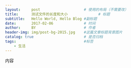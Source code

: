 ```yaml
---
layout:     post                    # 使用的布局（不需要改）
title:      测试文件的长度和大小              # 标题 
subtitle:   Hello World, Hello Blog #副标题
date:       2017-02-06              # 时间
author:     BY                      # 作者
header-img: img/post-bg-2015.jpg    #这篇文章标题背景图片
catalog: true                       # 是否归档
tags:                               #标签
    - 生活
---
```


内容